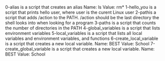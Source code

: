 0-alias is a script that creates an alias Name: ls  Value: rm*
1-hello_you is a script that prints hello user, where user is the curent  Linux user
2-pathis a script that adds /action to the PATH. /action should be the last directory the shell looks into when looking for a program
3-paths is a script that counts the number of directories in the PATH
4-global_variables is a script that lists environment variables 
5-local_variables is a script that lists all local variables and environment variables, and functions
6-create_local_variable is a script that creates a new local variable. Name: BEST  Value: School
7-create_global_variable is a script that creates a new local variable. Name: BEST  Value: School  
